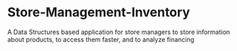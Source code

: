 # Store-Management-Inventory
A Data Structures based application for store managers to store information about products, to access them faster, and to analyze financing
